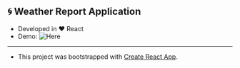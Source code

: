## :cyclone: Weather Report Application
  - Developed in :heart: React
  - Demo: ![Here]("https://react-weather-report-app.herokuapp.com")

----

 - This project was bootstrapped with [Create React App](https://github.com/facebook/create-react-app).
